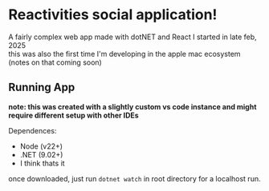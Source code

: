 # Reactivities social application!

A fairly complex web app made with dotNET and React I started in late feb, 2025  
this was also the first time I'm developing in the apple mac ecosystem (notes on that coming soon)  

## Running App
**note: this was created with a slightly custom vs code instance and might require different setup with other IDEs**

Dependences:
- Node (v22+)
- .NET (9.02+)
- I think thats it

once downloaded, just run `dotnet watch` in root directory for a localhost run.
